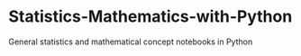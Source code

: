 # Statistics-Mathematics-with-Python
General statistics and mathematical concept notebooks in Python
